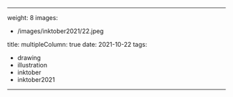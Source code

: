 
---
weight: 8
images:
- /images/inktober2021/22.jpeg

title:
multipleColumn: true
date: 2021-10-22
tags:
- drawing
- illustration
- inktober
- inktober2021
---

